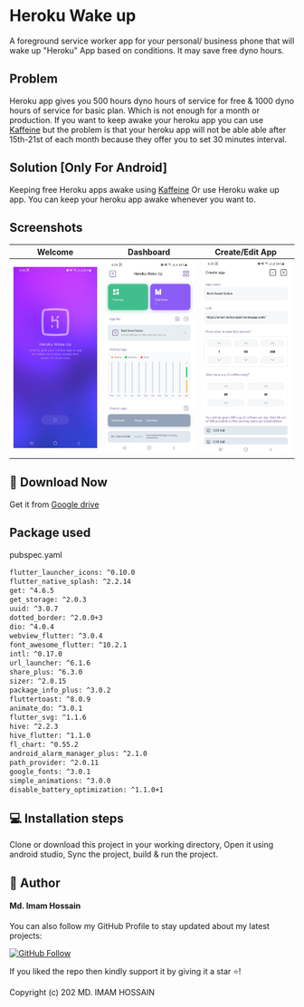 # Heroku Wake up

A foreground service worker app for your personal/ business phone that will wake up "Heroku" App
based on conditions. It may save free dyno hours.

## Problem

Heroku app gives you 500 hours dyno hours of service for free & 1000 dyno hours of service for basic
plan. Which is not enough for a month or production. If you want to keep awake your heroku app you
can use <a href="https://github.com/romainbutteaud/Kaffeine">Kaffeine</a> but the problem is that
your heroku app will not be able able after 15th-21st of each month because they offer you to set 30
minutes interval.

## Solution [Only For Android]

Keeping free Heroku apps awake using <a href="https://github.com/romainbutteaud/Kaffeine">
Kaffeine</a>
Or use Heroku wake up app. You can keep your heroku app awake whenever you want to.

## Screenshots

|           Welcome            |           Dashboard            |         Create/Edit App         |
|:----------------------------:|:------------------------------:|:-------------------------------:|
| ![](screenshots/welcome.jpg) | ![](screenshots/dashboard.jpg) | ![](screenshots/create_app.jpg) |

## 📁 Download Now

Get it
from <a href="https://drive.google.com/file/d/1MExiE14_ih3bhYoBh-W8I8R5KvOkJu1Q/view?usp=share_link">
Google drive</a>

## Package used

pubspec.yaml

```
flutter_launcher_icons: ^0.10.0
flutter_native_splash: ^2.2.14
get: ^4.6.5
get_storage: ^2.0.3
uuid: ^3.0.7
dotted_border: ^2.0.0+3
dio: ^4.0.4
webview_flutter: ^3.0.4
font_awesome_flutter: ^10.2.1
intl: ^0.17.0
url_launcher: ^6.1.6
share_plus: ^6.3.0
sizer: ^2.0.15
package_info_plus: ^3.0.2
fluttertoast: ^8.0.9
animate_do: ^3.0.1
flutter_svg: ^1.1.6
hive: ^2.2.3
hive_flutter: ^1.1.0
fl_chart: ^0.55.2
android_alarm_manager_plus: ^2.1.0
path_provider: ^2.0.11
google_fonts: ^3.0.1
simple_animations: ^3.0.0
disable_battery_optimization: ^1.1.0+1
```

## 💻 Installation steps

Clone or download this project in your working directory, Open it using android studio, Sync the
project, build & run the project.

## 🧑 Author

#### Md. Imam Hossain

You can also follow my GitHub Profile to stay updated about my latest projects:

[![GitHub Follow](https://img.shields.io/badge/Connect-imamhossain94-blue.svg?logo=Github&longCache=true&style=social&label=Follow)](https://github.com/imamhossain94)

If you liked the repo then kindly support it by giving it a star ⭐!

Copyright (c) 202 MD. IMAM HOSSAIN